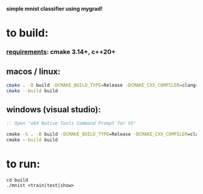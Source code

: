 **simple mnist classifier using mygrad!**

# to build:

### <ins>requirements</ins>: cmake 3.14+, c++20+

## macos / linux:

```bash
cmake . -B build -DCMAKE_BUILD_TYPE=Release -DCMAKE_CXX_COMPILER=clang++
cmake --build build
```

## windows (visual studio):
```bat
:: Open "x64 Native Tools Command Prompt for VS"

cmake -S . -B build -DCMAKE_BUILD_TYPE=Release -DCMAKE_CXX_COMPILER=clang++ -G "NMake Makefiles"
cmake --build build
```

# to run:

```
cd build 
./mnist <train|test|show>
```

